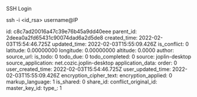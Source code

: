SSH Login

ssh -i &lt;id_rsa&gt; username@IP

id: c8c7ad20016a47c39e76b45a9dd40eee
parent_id: 2deea0a2fd65431c90074dad6a2d5de8
created_time: 2022-02-03T15:54:46.725Z
updated_time: 2022-02-03T15:55:09.426Z
is_conflict: 0
latitude: 0.00000000
longitude: 0.00000000
altitude: 0.0000
author: 
source_url: 
is_todo: 0
todo_due: 0
todo_completed: 0
source: joplin-desktop
source_application: net.cozic.joplin-desktop
application_data: 
order: 0
user_created_time: 2022-02-03T15:54:46.725Z
user_updated_time: 2022-02-03T15:55:09.426Z
encryption_cipher_text: 
encryption_applied: 0
markup_language: 1
is_shared: 0
share_id: 
conflict_original_id: 
master_key_id: 
type_: 1